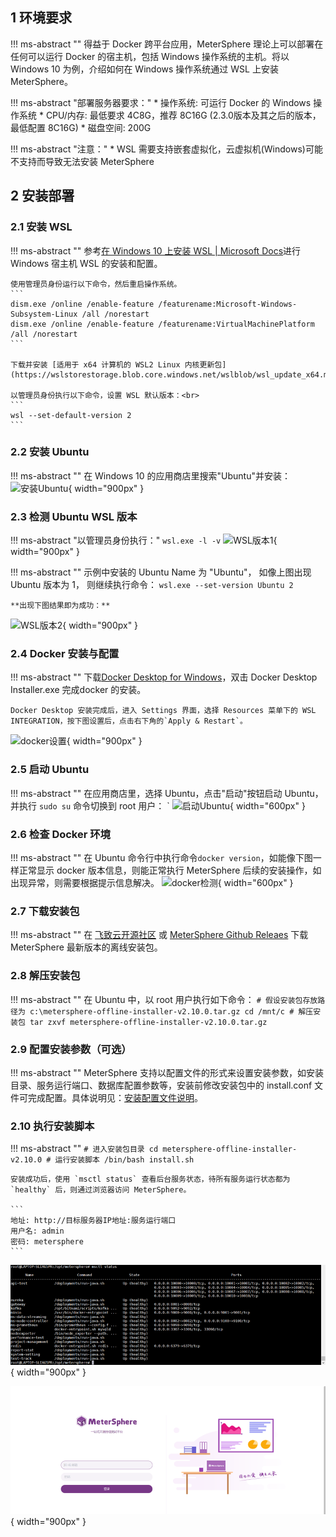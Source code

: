 ## 1 环境要求
!!! ms-abstract ""
	得益于 Docker 跨平台应用，MeterSphere 理论上可以部署在任何可以运行 Docker 的宿主机，包括 Windows 操作系统的主机。将以 Windows 10 为例，介绍如何在 Windows 操作系统通过 WSL 上安装 MeterSphere。


!!! ms-abstract "部署服务器要求："
    * 操作系统: 可运行 Docker 的 Windows 操作系统
    * CPU/内存: 最低要求 4C8G，推荐 8C16G (2.3.0版本及其之后的版本，最低配置 8C16G)
    * 磁盘空间: 200G

!!! ms-abstract "注意："
	* WSL 需要支持嵌套虚拟化，云虚拟机(Windows)可能不支持而导致无法安装 MeterSphere
## 2 安装部署
### 2.1 安装 WSL
!!! ms-abstract ""
	参考[在 Windows 10 上安装 WSL | Microsoft Docs](https://docs.microsoft.com/zh-cn/windows/wsl/install)进行 Windows 宿主机 WSL 的安装和配置。  

	使用管理员身份运行以下命令，然后重启操作系统。
	```
	dism.exe /online /enable-feature /featurename:Microsoft-Windows-Subsystem-Linux /all /norestart
	dism.exe /online /enable-feature /featurename:VirtualMachinePlatform /all /norestart
	```

	下载并安装 [适用于 x64 计算机的 WSL2 Linux 内核更新包](https://wslstorestorage.blob.core.windows.net/wslblob/wsl_update_x64.msi)

	以管理员身份执行以下命令，设置 WSL 默认版本：<br>
	```
	wsl --set-default-version 2
	```

### 2.2 安装 Ubuntu
!!! ms-abstract ""
	在 Windows 10 的应用商店里搜索"Ubuntu"并安装：
![安装Ubuntu](../img/installation/windows-install-ubuntu.png){ width="900px" }

### 2.3 检测 Ubuntu WSL 版本
!!! ms-abstract "以管理员身份执行："
	```
	wsl.exe -l -v
	```
![WSL版本1](../img/installation/check-version-1.png){ width="900px" }

!!! ms-abstract ""
	示例中安装的 Ubuntu Name 为 "Ubuntu"， 如像上图出现 Ubuntu 版本为 1， 则继续执行命令：
	```
	wsl.exe --set-version Ubuntu 2
	```

	**出现下图结果即为成功：**
![WSL版本2](../img/installation/check-version-2.png){ width="900px" }

### 2.4 Docker 安装与配置
!!! ms-abstract ""
	下载[Docker Desktop for Windows](https://desktop.docker.com/win/main/amd64/Docker%20Desktop%20Installer.exe)，双击 Docker Desktop Installer.exe 完成docker 的安装。


	Docker Desktop 安装完成后，进入 Settings 界面，选择 Resources 菜单下的 WSL INTEGRATION，按下图设置后，点击右下角的`Apply & Restart`。
![docker设置](../img/installation/docker-settings.png){ width="900px" }

### 2.5 启动 Ubuntu
!!! ms-abstract ""
	在应用商店里，选择 Ubuntu，点击"启动"按钮启动 Ubuntu，并执行 `sudo su` 命令切换到 root 用户：
`
![启动Ubuntu](../img/installation/launch-ubuntu.png){ width="600px" }

### 2.6 检查 Docker 环境
!!! ms-abstract ""
	在 Ubuntu 命令行中执行命令`docker version`，如能像下图一样正常显示 docker 版本信息，则能正常执行 MeterSphere 后续的安装操作，如出现异常，则需要根据提示信息解决。
![docker检测](../img/installation/check-docker.png){ width="600px" }

### 2.7 下载安装包
!!! ms-abstract ""
	在 [飞致云开源社区](https://community.fit2cloud.com/#/products/metersphere/downloads) 或 [MeterSphere Github Releaes](https://github.com/metersphere/metersphere/releases) 下载 MeterSphere 最新版本的离线安装包。

### 2.8 解压安装包
!!! ms-abstract ""
	在 Ubuntu 中，以 root 用户执行如下命令：
	```
	# 假设安装包存放路径为 c:\metersphere-offline-installer-v2.10.0.tar.gz
	cd /mnt/c
	# 解压安装包
	tar zxvf metersphere-offline-installer-v2.10.0.tar.gz
	```

### 2.9 配置安装参数（可选）
!!! ms-abstract ""
	MeterSphere 支持以配置文件的形式来设置安装参数，如安装目录、服务运行端口、数据库配置参数等，安装前修改安装包中的 install.conf 文件可完成配置。具体说明见：[安装配置文件说明](../offline_installation/#42)。

### 2.10 执行安装脚本
!!! ms-abstract ""
	```
	# 进入安装包目录
	cd metersphere-offline-installer-v2.10.0
	# 运行安装脚本
	/bin/bash install.sh
	```

	安装成功后，使用 `msctl status` 查看后台服务状态，待所有服务运行状态都为 `healthy` 后，则通过浏览器访问 MeterSphere。

	```
	地址: http://目标服务器IP地址:服务运行端口
	用户名: admin
	密码: metersphere
	```
![安装MeterSphere](../img/installation/windows-install.png){ width="900px" }

![安装MeterSphere](../img/installation/常见问题7.png){ width="900px" }




